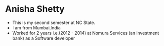# Anisha Shetty

- This is my second semester at NC State.
- I am from Mumbai,India
- Worked for 2 years i.e.(2012 - 2014) at Nomura Services (an investment bank) as a Software developer


